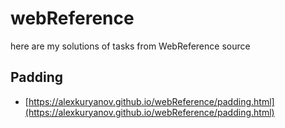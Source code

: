 # webReference

here are my solutions of tasks from WebReference source

## Padding
* [https://alexkuryanov.github.io/webReference/padding.html](https://alexkuryanov.github.io/webReference/padding.html)

